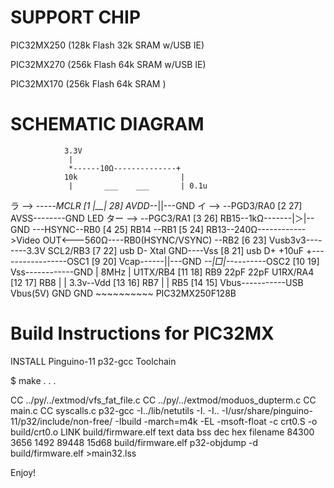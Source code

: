 # SUPPORT CHIP

PIC32MX250 (128k Flash 32k SRAM w/USB IE)

PIC32MX270 (256k Flash 64k SRAM w/USB IE)

PIC32MX170 (256k Flash 64k SRAM )

# SCHEMATIC DIAGRAM


                3.3V
                 |
                 *------10Ω--------------+
                10k                       |
                 |       ___    ___       | 0.1u
   ラ   -->  ----*-MCLR [1  |__| 28] AVDD-*-||---GND
   イ   -->  --PGD3/RA0 [2       27] AVSS--------GND  LED
   ター -->  --PGC3/RA1 [3       26] RB15--1kΩ-------|＞|--GND
          ---HSYNC--RB0 [4       25] RB14
                  --RB1 [5       24] RB13--240Ω------------>Video OUT<---560Ω----RB0(HSYNC/VSYNC)
                  --RB2 [6       23] Vusb3v3--------3.3V
               SCL2/RB3 [7       22] usb D-
    Xtal     GND----Vss [8       21] usb D+   +10uF
 +-----------------OSC1 [9       20] Vcap------||---GND
 *--|□|--*--------OSC2 [10      19] Vss------------GND
 |  8MHz  |    U1TX/RB4 [11      18] RB9
 22pF    22pF  U1RX/RA4 [12      17] RB8
 |        |   3.3v--Vdd [13      16] RB7
 |        |         RB5 [14      15] Vbus-----------USB Vbus(5V)
 GND    GND              ~~~~~~~~~~
                      PIC32MX250F128B
            

# Build Instructions for PIC32MX

INSTALL Pinguino-11 p32-gcc Toolchain

 $ make
   .
   .
   .

CC ../py/../extmod/vfs_fat_file.c
CC ../py/../extmod/moduos_dupterm.c
CC main.c
CC syscalls.c
p32-gcc -I../lib/netutils -I. -I.. -I/usr/share/pinguino-11/p32/include/non-free/ -Ibuild -march=m4k -EL -msoft-float  -c crt0.S -o build/crt0.o
LINK build/firmware.elf
   text	   data	    bss	    dec	    hex	filename
  84300	   3656	   1492	  89448	  15d68	build/firmware.elf
p32-objdump -d build/firmware.elf >main32.lss

Enjoy!
